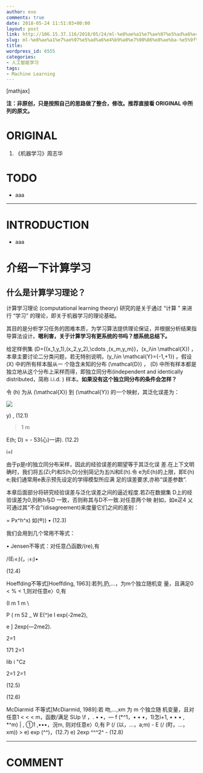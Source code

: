 ```yaml
---
author: evo
comments: true
date: 2018-05-24 11:51:03+00:00
layout: post
link: http://106.15.37.116/2018/05/24/ml-%e8%ae%a1%e7%ae%97%e5%ad%a6%e4%b9%a0%e7%90%86%e8%ae%ba-%e5%9f%ba%e7%a1%80%e7%9f%a5%e8%af%86/
slug: ml-%e8%ae%a1%e7%ae%97%e5%ad%a6%e4%b9%a0%e7%90%86%e8%ae%ba-%e5%9f%ba%e7%a1%80%e7%9f%a5%e8%af%86
title: 
wordpress_id: 6555
categories:
- 人工智能学习
tags:
- Machine Learning
---
```


<!-- more -->

[mathjax]

**注：非原创，只是按照自己的思路做了整合，修改。推荐直接看 ORIGINAL 中所列的原文。**


# ORIGINAL






  1. 《机器学习》周志华




# TODO






  * aaa





* * *





# INTRODUCTION






  * aaa




# 介绍一下计算学习




## 什么是计算学习理论？


计算学习理论 (computational learning theory) 研究的是关于通过 “计算 ” 来进行 “学习” 的理论，即关于机器学习的理论基础。

其目的是分析学习任务的困难本质，为学习算法提供理论保证，并根据分析结果指导算法设计。**嗯利害，关于计算学习有更系统的书吗？想系统总结下。**



给定样例集 \(D=\{(x_1,y_1),(x_2,y_2),\cdots ,(x_m,y_m)\}，\(x_i\in \mathcal{X}\) ，本章主要讨论二分类问题，若无特别说明，\(y_i\in \mathcal{Y}=\{-1,+1\}\) 。假设 \(X\) 中的所有样本服从一 个隐含未知的分布 \(\mathcal{D}\) ， \(D\) 中所有样本都是独立地从这个分布上采样而得，即独立同分布(independent and identically distributed，简称 i.i.d. ) 样本。**如果没有这个独立同分布的条件会怎样？**

令 \(h\) 为从 \(\mathcal{X}\) 到 \(\mathcal{Y}\) 的一个映射，其泛化误差为：


![](http://106.15.37.116/wp-content/uploads/2018/05/img_5b0fa93d34db0.png)


y) , (12.1)

>1 m

E(h; D) = - 53(心)一讲). (12.2)

i=l

由于p是r的独立同分布采样，因此的经验误差的期望等于其泛化误 差.在上下文明确时，我们将五(Zi;P)和S(h;D)分别简记为五㈨和E(h).令 e为E{h)的上限，即E{h) e;我们通常用e表示预先设定的学得模型所应满 足的误差要求,亦称“误差参数”.

本章后面部分将研究经验误差与泛化误差之间的逼近程度.若Zi在数据集 D上的经验误差为0,则称h与D 一致，否则称其与D不一致.对任意两个映 射如，如e疋4 乂可通过其“不合”(disagreement)来度量它们之间的差别：

= Px^h^x) 如(®)) • (12.3)

我们会用到几个常用不等式：

• Jensen不等式：对任意凸函数/(re),有

/(E⑷)(，⑷)•

(12.4)

Hoeffding不等式[Hoeffding, 1963]:若列,扔,…，为m个独立随机变 量，且满足0 < % < 1,则对任意e〉0,有

(I m 1 m \

P ( rn 52 _ W E(^)e I exp(-2me2),

e ] 2exp(—2me2).

2=1

171 2=1

lib i "Cz

2=1 2=1

(12.5)

(12.6)

McDiarmid 不等式[McDiarmid, 1989]:若 吻,...,xm 为 m 个独立随 机变量，且对任意1 < < < m，函数/满足 SUp \f ，. • •，— f (*^1，• • •，1)怎i+1, • • • , *^m) | , ①1 ,•••，況m, 则对任意e〉0,有 P (/ (以，…，a;m) - E (/ (町，…，xm)) > e) exp (^^)，(12.7) e) 2exp ^^^2^ - (12.8)





















* * *





# COMMENT




